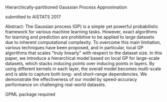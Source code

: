 
Hierarchically-partitioned Gaussian Process Approximation

submitted to AISTATS 2017

Abstract: 
The Gaussian process (GP) is a simple yet powerful probabilistic framework for various machine learning tasks. However, exact algorithms for learning and prediction are prohibitive to be applied to large datasets due to inherent computational complexity. To overcome this main limitation, various techniques have been proposed, and in particular, local GP algorithms that scales "truly linearly"  with respect to the dataset size. In this paper, we introduce a hierarchical model based on local GP for large-scale datasets, which stacks inducing points over inducing points in layers. By using different kernels in each layer, the overall model becomes multi-scale and is able to capture both long- and short-range dependencies. We demonstrate the effectiveness of our model by speed-accuracy
performance on challenging real-world datasets.

GPML package required
